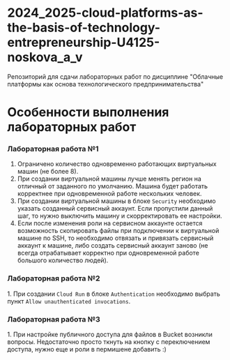# 2024_2025-cloud-platforms-as-the-basis-of-technology-entrepreneurship-U4125-noskova_a_v
Репозиторий для сдачи лабораторных работ по дисциплине "Облачные платформы как основа технологического предпринимательства"

<h1>Особенности выполнения лабораторных работ</h1>
<h3>Лабораторная работа №1</h3>

1. Ограничено количество одновременно работающих виртуальных машин (не более 8).
2. При создании виртуальной машины лучше менять регион на отличный от заданного по умолчанию. Машина будет работать корректнее при одновременной работе нескольких человек.
3. При создании виртуальной машины в блоке <code>Security</code> необходимо указать созданный сервисный аккаунт. Если пропустили данный шаг, то нужно выключить машину и скорректировать ее настройки.
4. Если после изменения роли на сервисном аккаунте остается возможность скопировать файлы при подключении к виртуальной машине по SSH, то необходимо отвязать и привязать сервисный аккаунт к машине, либо создать сервисный аккаунт заново (не всегда отрабатывает корректно при одновременной работе большого количество людей).

<h3>Лабораторная работа №2</h3>
1. При создании <code>Cloud Run</code> в блоке <code>Authentication</code> необходимо выбрать пункт <code>Allow unauthenticated invocations</code>.

<h3>Лабораторная работа №3</h3>
1. При настройке публичного доступа для файлов в Bucket возникли вопросы. Недостаточно просто ткнуть на кнопку с переключением доступа, нужно еще и роли в пермишене добавить :)
